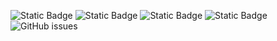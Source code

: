 ![Static Badge](https://img.shields.io/badge/blacklists-60-000000) ![Static Badge](https://img.shields.io/badge/blacklisted-3096425-cc0000) ![Static Badge](https://img.shields.io/badge/whitelisted-2244-00CC00) ![Static Badge](https://img.shields.io/badge/streaming_blacklist-28107-000000) ![GitHub issues](https://img.shields.io/github/issues/fabriziosalmi/blacklists)

